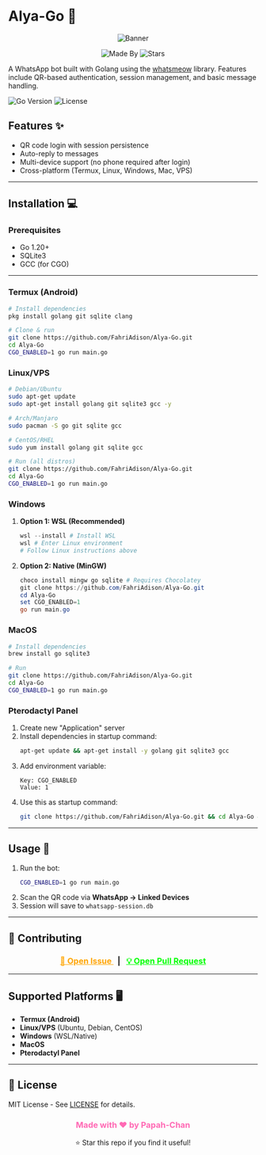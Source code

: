 # Alya-Go 🤖

<div align="center">
  <img src="https://encrypted-tbn0.gstatic.com/images?q=tbn:ANd9GcTmLTDVt8C5Bpe7atTmZJpl3AiOUGQbBArv-FL8wnx72BauhhDnAQqNX30z&s=10" alt="Banner">
  <br>
  
  ![Made By](https://img.shields.io/badge/Made_By-Papah--Chan-blueviolet)
  ![Stars](https://img.shields.io/badge/Don't_Forget_To-⭐_Give_Stars!-yellow)

</div>

A WhatsApp bot built with Golang using the [whatsmeow](https://github.com/tulir/whatsmeow) library. Features include QR-based authentication, session management, and basic message handling.

![Go Version](https://img.shields.io/badge/Go-1.20%2B-blue)
![License](https://img.shields.io/badge/License-MIT-green)

## Features ✨
- QR code login with session persistence
- Auto-reply to messages
- Multi-device support (no phone required after login)
- Cross-platform (Termux, Linux, Windows, Mac, VPS)

---

## Installation 💻

### **Prerequisites**
- Go 1.20+
- SQLite3
- GCC (for CGO)

---

### **Termux (Android)**
```bash
# Install dependencies
pkg install golang git sqlite clang

# Clone & run
git clone https://github.com/FahriAdison/Alya-Go.git
cd Alya-Go
CGO_ENABLED=1 go run main.go
```

### **Linux/VPS**
```bash
# Debian/Ubuntu
sudo apt-get update
sudo apt-get install golang git sqlite3 gcc -y

# Arch/Manjaro
sudo pacman -S go git sqlite gcc

# CentOS/RHEL
sudo yum install golang git sqlite gcc

# Run (all distros)
git clone https://github.com/FahriAdison/Alya-Go.git
cd Alya-Go
CGO_ENABLED=1 go run main.go
```

### **Windows**
1. **Option 1: WSL (Recommended)**
   ```powershell
   wsl --install # Install WSL
   wsl # Enter Linux environment
   # Follow Linux instructions above
   ```

2. **Option 2: Native (MinGW)**
   ```powershell
   choco install mingw go sqlite # Requires Chocolatey
   git clone https://github.com/FahriAdison/Alya-Go.git
   cd Alya-Go
   set CGO_ENABLED=1
   go run main.go
   ```

### **MacOS**
```bash
# Install dependencies
brew install go sqlite3

# Run
git clone https://github.com/FahriAdison/Alya-Go.git
cd Alya-Go
CGO_ENABLED=1 go run main.go
```

### **Pterodactyl Panel**
1. Create new "Application" server
2. Install dependencies in startup command:
   ```bash
   apt-get update && apt-get install -y golang git sqlite3 gcc
   ```
3. Add environment variable:
   ```
   Key: CGO_ENABLED
   Value: 1
   ```
4. Use this as startup command:
   ```bash
   git clone https://github.com/FahriAdison/Alya-Go.git && cd Alya-Go && go run main.go
   ```

---

## Usage 🚀
1. Run the bot:
   ```bash
   CGO_ENABLED=1 go run main.go
   ```
2. Scan the QR code via **WhatsApp → Linked Devices**
3. Session will save to `whatsapp-session.db`

---

## 🤝 Contributing

<div align="center">
  <h3>
    <a href="https://github.com/FahriAdison/Alya-Go/issues/new/choose" style="color: #FFA500;">
      🚨 Open Issue
    </a>
    &nbsp;&nbsp;|&nbsp;&nbsp;
    <a href="https://github.com/FahriAdison/Alya-Go/compare" style="color: #00FF00;">
      💡 Open Pull Request
    </a>
  </h3>
</div>

---

## Supported Platforms 🖥️
- **Termux (Android)**
- **Linux/VPS** (Ubuntu, Debian, CentOS)
- **Windows** (WSL/Native)
- **MacOS**
- **Pterodactyl Panel**

---

## 📜 License
MIT License - See [LICENSE](LICENSE) for details.

<div align="center" style="margin-top: 20px;">
  <h3 style="color: #FF69B4;">
    Made with ❤️ by Papah-Chan
  </h3>
  <p>
    ⭐ Star this repo if you find it useful!
  </p>
</div>
